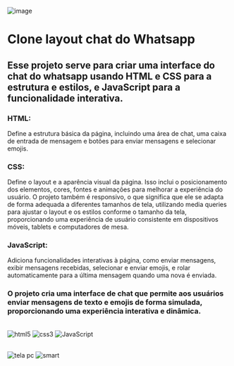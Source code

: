 ![image](https://github.com/nayarakarinearaujo/Clone.Conversa.Wats/assets/149000384/921563da-454a-4269-bb90-0b71e0bbcbe7)
# Clone layout chat do Whatsapp


## Esse projeto serve para criar uma interface do chat do whatsapp usando HTML e CSS para a estrutura e estilos, e JavaScript para a funcionalidade interativa.

### HTML: 
Define a estrutura básica da página, incluindo uma área de chat, uma caixa de entrada de mensagem e botões para enviar mensagens e selecionar emojis.

### CSS: 
Define o layout e a aparência visual da página. Isso inclui o posicionamento dos elementos, cores, fontes e animações para melhorar a experiência do usuário.
O projeto também é responsivo, o que significa que ele se adapta de forma adequada a diferentes tamanhos de tela, utilizando media queries para ajustar o layout e os estilos conforme o tamanho da tela, 
proporcionando uma experiência de usuário consistente em dispositivos móveis, tablets e computadores de mesa.

### JavaScript: 
Adiciona funcionalidades interativas à página, como enviar mensagens, exibir mensagens recebidas, selecionar e enviar emojis, e rolar automaticamente para a última mensagem quando uma nova é enviada.


### O projeto cria uma interface de chat que permite aos usuários enviar mensagens de texto e emojis de forma simulada, proporcionando uma experiência interativa e dinâmica.

<div style="display: inline_block"><br/>
<img alt="html5" src="https://img.shields.io/badge/HTML5-E34F26?style=for-the-badge&logo=html5&logoColor=white"/>
<img alt="css3" src="https://img.shields.io/badge/CSS3-1572B6?style=for-the-badge&logo=css3&logoColor=white"/>
<img alt="JavaScript" src="https://img.shields.io/badge/JavaScript-F7DF1E?style=for-the-badge&logo=javascript&logoColor=black"/>
</div><br/>

![tela pc](https://github.com/nayarakarinearaujo/Clone-Chat-Whatsapp/assets/149000384/856f77e8-d4d1-42b0-942c-7f3035ca706b)
![smart](https://github.com/nayarakarinearaujo/Clone-Chat-Whatsapp/assets/149000384/a62e73f0-31eb-444b-9100-8c31b2b91e65)
